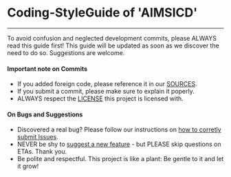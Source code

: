 # Coding-StyleGuide of 'AIMSICD'
--------------------------------

To avoid confusion and neglected development commits, please ALWAYS read this guide first!
This guide will be updated as soon as we discover the need to do so. Suggestions are welcome.

#### Important note on Commits

* If you added foreign code, please reference it in our [SOURCES](https://github.com/SecUpwN/Android-IMSI-Catcher-Detector/blob/master/SOURCES).
* If you submit a commit, please make sure to explain it poperly.
* ALWAYS respect the [LICENSE](https://github.com/SecUpwN/Android-IMSI-Catcher-Detector/blob/master/LICENSE) this project is licensed with.


#### On Bugs and Suggestions

* Discovered a real bug? Please follow our instructions on [how to corretly submit Issues](https://github.com/SecUpwN/Android-IMSI-Catcher-Detector/wiki/How-to-correctly-submit-Issues).
* NEVER be shy to [suggest a new feature](https://github.com/SecUpwN/Android-IMSI-Catcher-Detector/blob/master/WANTED_FEATURES) - but PLEASE skip questions on ETAs. Thank you.
* Be polite and respectful. This project is like a plant: Be gentle to it and let it grow!
